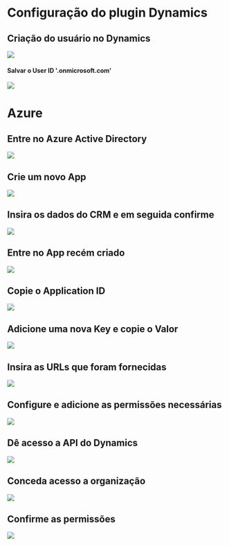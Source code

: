 # Configuração do plugin Dynamics
## Criação do usuário no Dynamics

<img src="./img/az0.png">

#### Salvar o User ID '.onmicrosoft.com'

<img src="./img/az00.png">

# Azure
## Entre no Azure Active Directory

<img src="./img/az1.png">

## Crie um novo App

<img src="./img/az2.png">

## Insira os dados do CRM e em seguida confirme

<img src="./img/az3.png">

## Entre no App recém criado

<img src="./img/az4.png">

##  Copie o Application ID

<img src="./img/az5.png">

## Adicione uma nova Key e copie o Valor

<img src="./img/az6.png">

## Insira as URLs que foram fornecidas

<img src="./img/az7.png">

## Configure e adicione as permissões necessárias

<img src="./img/az8.png">

## Dê acesso a API do Dynamics

<img src="./img/az9.png">

## Conceda acesso a organização

<img src="./img/az10.png">

## Confirme as permissões

<img src="./img/az11.png">